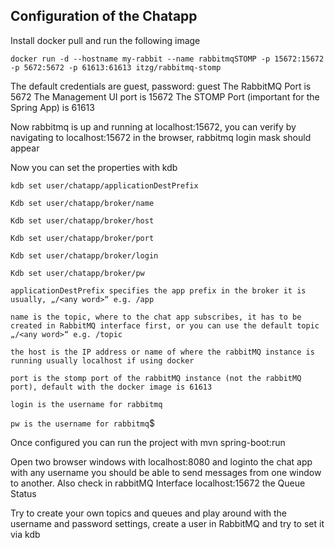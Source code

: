 ## Configuration of the Chatapp

Install docker
pull and run the following image

`docker run -d --hostname my-rabbit --name rabbitmqSTOMP -p 15672:15672 -p 5672:5672 -p 61613:61613 itzg/rabbitmq-stomp`

The default credentials are guest, password: guest
The RabbitMQ Port is 5672
The Management UI port is 15672
The STOMP Port (important for the Spring App) is 61613

Now rabbitmq is up and running at localhost:15672, you can verify by navigating to localhost:15672 in the browser, rabbitmq login mask should appear

Now you can set the properties with kdb

`kdb set user/chatapp/applicationDestPrefix`

`Kdb set user/chatapp/broker/name`

`Kdb set user/chatapp/broker/host`

`Kdb set user/chatapp/broker/port`

`Kdb set user/chatapp/broker/login`

`Kdb set user/chatapp/broker/pw`

`applicationDestPrefix specifies the app prefix in the broker it is usually, „/<any word>“ e.g. /app`

`name is the topic, where to the chat app subscribes, it has to be created in RabbitMQ interface first, or you can use the default topic „/<any word>“ e.g. /topic`

`the host is the IP address or name of where the rabbitMQ instance is running usually localhost if using docker`

`port is the stomp port of the rabbitMQ instance (not the rabbitMQ port), default with the docker image is 61613`

`login is the username for rabbitmq`

`pw is the username for rabbitmq`$

Once configured you can run the project with mvn spring-boot:run

Open two browser windows with localhost:8080 and loginto the chat app with any username you should  be able to send messages from one window to another. Also check in rabbitMQ Interface localhost:15672 the Queue Status

Try to create your own topics and queues and play around with the username and password settings, create a user in RabbitMQ and try to set it via kdb
